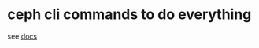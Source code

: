 # ceph cli commands to do everything 
see [docs](https://docs.ceph.com/en/octopus/mgr/orchestrator/)